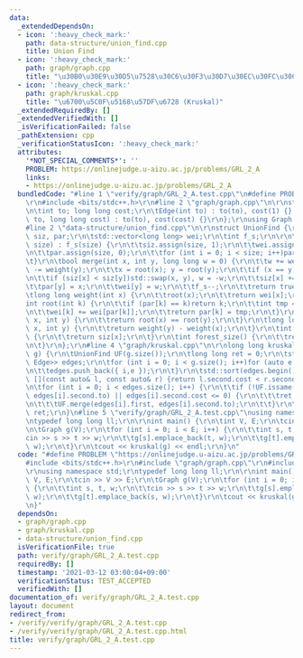 ```yaml
---
data:
  _extendedDependsOn:
  - icon: ':heavy_check_mark:'
    path: data-structure/union_find.cpp
    title: Union Find
  - icon: ':heavy_check_mark:'
    path: graph/graph.cpp
    title: "\u30B0\u30E9\u30D5\u7528\u30C6\u30F3\u30D7\u30EC\u30FC\u30C8"
  - icon: ':heavy_check_mark:'
    path: graph/kruskal.cpp
    title: "\u6700\u5C0F\u5168\u57DF\u6728 (Kruskal)"
  _extendedRequiredBy: []
  _extendedVerifiedWith: []
  _isVerificationFailed: false
  _pathExtension: cpp
  _verificationStatusIcon: ':heavy_check_mark:'
  attributes:
    '*NOT_SPECIAL_COMMENTS*': ''
    PROBLEM: https://onlinejudge.u-aizu.ac.jp/problems/GRL_2_A
    links:
    - https://onlinejudge.u-aizu.ac.jp/problems/GRL_2_A
  bundledCode: "#line 1 \"verify/graph/GRL_2_A.test.cpp\"\n#define PROBLEM \"https://onlinejudge.u-aizu.ac.jp/problems/GRL_2_A\"\
    \r\n#include <bits/stdc++.h>\r\n#line 2 \"graph/graph.cpp\"\n\r\nstruct Edge {\r\
    \n\tint to; long long cost;\r\n\tEdge(int to) : to(to), cost(1) {};\r\n\tEdge(int\
    \ to, long long cost) : to(to), cost(cost) {}\r\n};\r\nusing Graph = std::vector<std::vector<Edge>>;\n\
    #line 2 \"data-structure/union_find.cpp\"\n\r\nstruct UnionFind {\r\n\tstd::vector<int>\
    \ siz, par;\r\n\tstd::vector<long long> wei;\r\n\tint f_s;\r\n\r\n\tUnionFind(int\
    \ size) : f_s(size) {\r\n\t\tsiz.assign(size, 1);\r\n\t\twei.assign(size, 0);\r\
    \n\t\tpar.assign(size, 0);\r\n\t\tfor (int i = 0; i < size; i++)par[i] = i;\r\n\
    \t}\r\n\tbool merge(int x, int y, long long w = 0) {\r\n\t\tw += weight(x); w\
    \ -= weight(y);\r\n\t\tx = root(x); y = root(y);\r\n\t\tif (x == y)return false;\r\
    \n\t\tif (siz[x] < siz[y])std::swap(x, y), w = -w;\r\n\t\tsiz[x] += siz[y];\r\n\
    \t\tpar[y] = x;\r\n\t\twei[y] = w;\r\n\t\tf_s--;\r\n\t\treturn true;\r\n\t}\r\n\
    \tlong long weight(int x) {\r\n\t\troot(x);\r\n\t\treturn wei[x];\r\n\t}\r\n\t\
    int root(int k) {\r\n\t\tif (par[k] == k)return k;\r\n\t\tint tmp = root(par[k]);\r\
    \n\t\twei[k] += wei[par[k]];\r\n\t\treturn par[k] = tmp;\r\n\t}\r\n\tbool issame(int\
    \ x, int y) {\r\n\t\treturn root(x) == root(y);\r\n\t}\r\n\tlong long diff(int\
    \ x, int y) {\r\n\t\treturn weight(y) - weight(x);\r\n\t}\r\n\tint size(int x)\
    \ {\r\n\t\treturn siz[x];\r\n\t}\r\n\tint forest_size() {\r\n\t\treturn f_s;\r\
    \n\t}\r\n};\r\n#line 4 \"graph/kruskal.cpp\"\n\r\nlong long kruskal(const Graph&\
    \ g) {\r\n\tUnionFind UF(g.size());\r\n\tlong long ret = 0;\r\n\tstd::vector<std::pair<int,\
    \ Edge>> edges;\r\n\tfor (int i = 0; i < g.size(); i++)for (auto e : g[i]) {\r\
    \n\t\tedges.push_back({ i,e });\r\n\t}\r\n\tstd::sort(edges.begin(), edges.end(),\
    \ [](const auto& l, const auto& r) {return l.second.cost < r.second.cost; });\r\
    \n\tfor (int i = 0; i < edges.size(); i++) {\r\n\t\tif (!UF.issame(edges[i].first,\
    \ edges[i].second.to) || edges[i].second.cost <= 0) {\r\n\t\t\tret += edges[i].second.cost;\r\
    \n\t\t\tUF.merge(edges[i].first, edges[i].second.to);\r\n\t\t}\r\n\t}\r\n\treturn\
    \ ret;\r\n}\n#line 5 \"verify/graph/GRL_2_A.test.cpp\"\nusing namespace std;\r\
    \ntypedef long long ll;\r\n\r\nint main() {\r\n\tint V, E;\r\n\tcin >> V >> E;\r\
    \n\tGraph g(V);\r\n\tfor (int i = 0; i < E; i++) {\r\n\t\tint s, t, w;\r\n\t\t\
    cin >> s >> t >> w;\r\n\t\tg[s].emplace_back(t, w);\r\n\t\tg[t].emplace_back(s,\
    \ w);\r\n\t}\r\n\tcout << kruskal(g) << endl;\r\n}\n"
  code: "#define PROBLEM \"https://onlinejudge.u-aizu.ac.jp/problems/GRL_2_A\"\r\n\
    #include <bits/stdc++.h>\r\n#include \"graph/graph.cpp\"\r\n#include \"graph/kruskal.cpp\"\
    \r\nusing namespace std;\r\ntypedef long long ll;\r\n\r\nint main() {\r\n\tint\
    \ V, E;\r\n\tcin >> V >> E;\r\n\tGraph g(V);\r\n\tfor (int i = 0; i < E; i++)\
    \ {\r\n\t\tint s, t, w;\r\n\t\tcin >> s >> t >> w;\r\n\t\tg[s].emplace_back(t,\
    \ w);\r\n\t\tg[t].emplace_back(s, w);\r\n\t}\r\n\tcout << kruskal(g) << endl;\r\
    \n}"
  dependsOn:
  - graph/graph.cpp
  - graph/kruskal.cpp
  - data-structure/union_find.cpp
  isVerificationFile: true
  path: verify/graph/GRL_2_A.test.cpp
  requiredBy: []
  timestamp: '2021-03-12 03:00:04+09:00'
  verificationStatus: TEST_ACCEPTED
  verifiedWith: []
documentation_of: verify/graph/GRL_2_A.test.cpp
layout: document
redirect_from:
- /verify/verify/graph/GRL_2_A.test.cpp
- /verify/verify/graph/GRL_2_A.test.cpp.html
title: verify/graph/GRL_2_A.test.cpp
---
```

